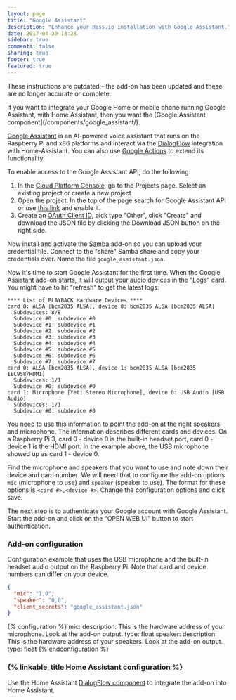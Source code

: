 ```yaml
---
layout: page
title: "Google Assistant"
description: "Enhance your Hass.io installation with Google Assistant."
date: 2017-04-30 13:28
sidebar: true
comments: false
sharing: true
footer: true
featured: true
---
```


<p class='note warning'>
 These instructions are outdated - the add-on has been updated and these are no longer accurate or complete.
</p>

<p class='note'>
  If you want to integrate your Google Home or mobile phone running Google Assistant, with Home Assistant, then you want the [Google Assistant component](/components/google_assistant/).
</p>

[Google Assistant][GoogleAssistant] is an AI-powered voice assistant that runs on the Raspberry Pi and x86 platforms and interact via the [DialogFlow][comp] integration with Home-Assistant. You can also use [Google Actions][GoogleActions] to extend its functionality.

To enable access to the Google Assistant API, do the following:

1. In the [Cloud Platform Console][project], go to the Projects page. Select an existing project or create a new project
1. Open the project. In the top of the page search for Google Assistant API or use [this link][API] and enable it.
1. Create an [OAuth Client ID][oauthclient], pick type "Other", click "Create" and download the JSON file by clicking the Download JSON button on the right side.

Now install and activate the [Samba] add-on so you can upload your credential file. Connect to the "share" Samba share and copy your credentials over. Name the file `google_assistant.json`.

Now it's time to start Google Assistant for the first time. When the Google Assistant add-on starts, it will output your audio devices in the "Logs" card. You might have to hit "refresh" to get the latest logs:

```text
**** List of PLAYBACK Hardware Devices ****
card 0: ALSA [bcm2835 ALSA], device 0: bcm2835 ALSA [bcm2835 ALSA]
  Subdevices: 8/8
  Subdevice #0: subdevice #0
  Subdevice #1: subdevice #1
  Subdevice #2: subdevice #2
  Subdevice #3: subdevice #3
  Subdevice #4: subdevice #4
  Subdevice #5: subdevice #5
  Subdevice #6: subdevice #6
  Subdevice #7: subdevice #7
card 0: ALSA [bcm2835 ALSA], device 1: bcm2835 ALSA [bcm2835 IEC958/HDMI]
  Subdevices: 1/1
  Subdevice #0: subdevice #0
card 1: Microphone [Yeti Stereo Microphone], device 0: USB Audio [USB Audio]
  Subdevices: 1/1
  Subdevice #0: subdevice #0
```

You need to use this information to point the add-on at the right speakers and microphone. The information describes different cards and devices. On a Raspberry Pi 3, card 0 - device 0 is the built-in headset port, card 0 - device 1 is the HDMI port. In the example above, the USB microphone showed up as card 1 - device 0.

Find the microphone and speakers that you want to use and note down their device and card number. We will need that to configure the add-on options `mic` (microphone to use) and `speaker` (speaker to use). The format for these options is `<card #>,<device #>`. Change the configuration options and click save.

The next step is to authenticate your Google account with Google Assistant. Start the add-on and click on the "OPEN WEB UI" button to start authentication.

### Add-on configuration

Configuration example that uses the USB microphone and the built-in headset audio output on the Raspberry Pi. Note that card and device numbers can differ on your device.

```json
{
  "mic": "1,0",
  "speaker": "0,0",
  "client_secrets": "google_assistant.json"
}
```

{% configuration %}
mic:
  description: This is the hardware address of your microphone. Look at the add-on output.
  type: float
speaker:
  description: This is the hardware address of your speakers. Look at the add-on output.
  type: float
{% endconfiguration %}

### {% linkable_title Home Assistant configuration %}

Use the Home Assistant [DialogFlow component][comp] to integrate the add-on into Home Assistant.

[GoogleAssistant]: https://assistant.google.com/
[GoogleActions]: https://actions.google.com/
[Samba]: /addons/samba/
[comp]: /components/dialogflow/
[project]: https://console.cloud.google.com/project
[API]: https://console.developers.google.com/apis/api/embeddedassistant.googleapis.com/overview
[oauthclient]: https://console.developers.google.com/apis/credentials/oauthclient
